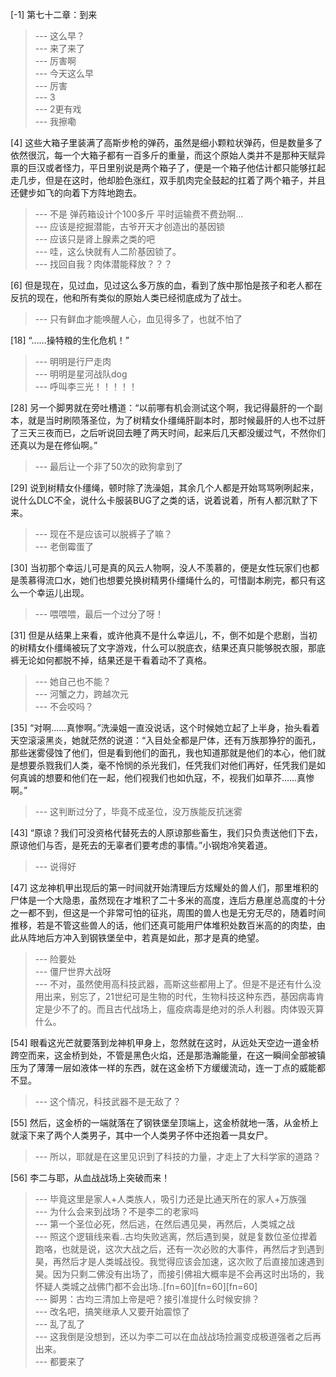 
[-1] 第七十二章：到来
>--- 这么早？<br>
>--- 来了来了<br>
>--- 厉害啊<br>
>--- 今天这么早<br>
>--- 厉害<br>
>--- 3<br>
>--- 2更有戏<br>
>--- 我擦嘞<br>

[4] 这些大箱子里装满了高斯步枪的弹药，虽然是细小颗粒状弹药，但是数量多了依然很沉，每一个大箱子都有一百多斤的重量，而这个原始人类并不是那种天赋异禀的巨汉或者怪力，平日里别说是两个箱子了，便是一个箱子他估计都只能够扛起走几步，但是在这时，他却脸色涨红，双手肌肉完全鼓起的扛着了两个箱子，并且还健步如飞的向着下方阵地跑去。
>--- 不是 弹药箱设计个100多斤 平时运输费不费劲啊…<br>
>--- 应该是挖掘潜能，古爷开天才创造出的基因锁<br>
>--- 应该只是肾上腺素之类的吧<br>
>--- 哇，这么快就有人二阶基因锁了。<br>
>--- 找回自我？肉体潜能释放？？？<br>

[6] 但是现在，见过血，见过这么多万族的血，看到了族中那怕是孩子和老人都在反抗的现在，他和所有类似的原始人类已经彻底成为了战士。
>--- 只有鲜血才能唤醒人心，血见得多了，也就不怕了<br>

[18] “……操特粮的生化危机！”
>--- 明明是行尸走肉<br>
>--- 明明是星河战队dog<br>
>--- 呼叫李三光！！！！！<br>

[28] 另一个脚男就在旁吐槽道：“以前哪有机会测试这个啊，我记得最肝的一个副本，就是当时刷陨落圣位，为了树精女仆缰绳肝副本时，那时候最肝的人也不过肝了三天三夜而已，之后听说回去睡了两天时间，起来后几天都没缓过气，不然你们还真以为是在修仙啊。”
>--- 最后让一个非了50次的欧狗拿到了<br>

[29] 说到树精女仆缰绳，顿时除了洗澡姐，其余几个人都是开始骂骂咧咧起来，说什么DLC不全，说什么卡服装BUG了之类的话，说着说着，所有人都沉默了下来。
>--- 现在不是应该可以脱裤子了嘛？<br>
>--- 老倒霉蛋了<br>

[30] 当初那个幸运儿可是真的风云人物啊，没人不羡慕的，便是女性玩家们也都是羡慕得流口水，她们也想要兑换树精男仆缰绳什么的，可惜副本刷完，都只有这么一个幸运儿出现。
>--- 喂喂喂，最后一个过分了呀！<br>

[31] 但是从结果上来看，或许他真不是什么幸运儿，不，倒不如是个悲剧，当初的树精女仆缰绳被玩了文字游戏，什么可以脱底衣，结果还真只能够脱衣服，那底裤无论如何都脱不掉，结果还是干看着动不了真格。
>--- 她自己也不能？<br>
>--- 河蟹之力，跨越次元<br>
>--- 不会咬吗？<br>

[35] “对啊……真惨啊。”洗澡姐一直没说话，这个时候她立起了上半身，抬头看着天空滚滚黑炎，她就茫然的说道：“入目处全都是尸体，还有万族那狰狞的面孔，那些迷雾侵蚀了他们，但是看到他们的面孔，我也知道那就是他们的本心，他们就是想要杀戮我们人类，毫不怜悯的杀光我们，任凭我们对他们再好，任凭我们是如何真诚的想要和他们在一起，他们视我们也如仇寇，不，视我们如草芥……真惨啊。”
>--- 这判断过分了，毕竟不成圣位，没万族能反抗迷雾<br>

[43] “原谅？我们可没资格代替死去的人原谅那些畜生，我们只负责送他们下去，原谅他们与否，是死去的无辜者们要考虑的事情。”小钢炮冷笑着道。
>--- 说得好<br>

[47] 这龙神机甲出现后的第一时间就开始清理后方炫耀处的兽人们，那里堆积的尸体是一个大隐患，虽然现在才堆积了二十多米的高度，连后方悬崖总高度的十分之一都不到，但这是一个非常可怕的征兆，周围的兽人也是无穷无尽的，随着时间推移，若是不管这些兽人的话，他们还真可能用尸体堆积处数百米高的的肉垫，由此从阵地后方冲入到钢铁堡垒中，若真是如此，那才是真的绝望。
>--- 险要处<br>
>--- 僵尸世界大战呀<br>
>--- 不对，虽然使用高科技武器，高斯这些都用上了。但是不是还有什么没用出来，别忘了，21世纪可是生物的时代，生物科技这种东西，基因病毒肯定是少不了的。而且古代战场上，瘟疫病毒是绝对的杀人利器。肉体毁灭算什么。<br>

[54] 眼看这光芒就要落到龙神机甲身上，忽然就在这时，从远处天空边一道金桥跨空而来，这金桥到处，不管是黑色火焰，还是那浩瀚能量，在这一瞬间全部被镇压为了薄薄一层如液体一样的东西，就在这金桥下方缓缓流动，连一丁点的威能都不显。
>--- 这个情况，科技武器不是无敌了？<br>

[55] 然后，这金桥的一端就落在了钢铁堡垒顶端上，这金桥就地一落，从金桥上就滚下来了两个人类男子，其中一个人类男子怀中还抱着一具女尸。
>--- 所以，耶就是在这里见识到了科技的力量，才走上了大科学家的道路？<br>

[56] 李二与耶，从血战战场上突破而来！
>--- 毕竟这里是家人+人类族人，吸引力还是比通天所在的家人+万族强<br>
>--- 为什么会来到战场？不是李二的老家吗<br>
>--- 第一个圣位必死，然后逃，在然后遇见昊，再然后，人类城之战<br>
>--- 照这个逻辑线来看..古均失败逃离，然后遇到昊，就是复数位圣位撵着跑咯，也就是说，这次大战之后，还有一次必败的大事件，再然后才到遇到昊，再然后才是人类城战役。我觉得应该会加速，这次败了后直接加速遇到昊。因为只剩二佛没有出场了，而接引佛祖大概率是不会再这时出场的，我怀疑人类城之战佛门都不会出场..[fn=60][fn=60][fn=60]<br>
>--- 脚男：古均三清加上帝是吧？接引准提什么时候安排？<br>
>--- 改名吧，搞笑继承人又要开始震惊了<br>
>--- 乱了乱了<br>
>--- 这我倒是没想到，还以为李二可以在血战战场捡漏变成极道强者之后再出来。<br>
>--- 都要来了<br>
